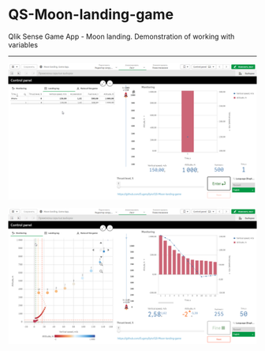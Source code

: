 # QS-Moon-landing-game
Qlik Sense Game App - Moon landing. Demonstration of working with variables
***

![Пример](https://github.com/EugenyIlyin/QS-Moon-landing-game/blob/main/ML0.png)

![Пример](https://github.com/EugenyIlyin/QS-Moon-landing-game/blob/main/ML1.png)
